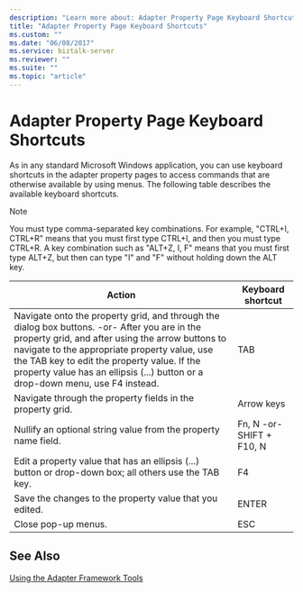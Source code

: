 ```yaml
---
description: "Learn more about: Adapter Property Page Keyboard Shortcuts"
title: "Adapter Property Page Keyboard Shortcuts"
ms.custom: ""
ms.date: "06/08/2017"
ms.service: biztalk-server
ms.reviewer: ""
ms.suite: ""
ms.topic: "article"
---
```

# Adapter Property Page Keyboard Shortcuts
As in any standard Microsoft Windows application, you can use keyboard shortcuts in the adapter property pages to access commands that are otherwise available by using menus. The following table describes the available keyboard shortcuts.  
  
> [!NOTE]
>  You must type comma-separated key combinations. For example, "CTRL+I, CTRL+R" means that you must first type CTRL+I, and then you must type CTRL+R. A key combination such as "ALT+Z, I, F" means that you must first type ALT+Z, but then can type "I" and "F" without holding down the ALT key.  
  
|Action|Keyboard shortcut|  
|------------|-----------------------|  
|Navigate onto the property grid, and through the dialog box buttons. -or- After you are in the property grid, and after using the arrow buttons to navigate to the appropriate property value, use the TAB key to edit the property value. If the property value has an ellipsis (...) button or a drop-down menu, use F4 instead.|TAB|  
|Navigate through the property fields in the property grid.|Arrow keys|  
|Nullify an optional string value from the property name field.|Fn, N -or- SHIFT + F10, N|  
|Edit a property value that has an ellipsis (...) button or drop-down box; all others use the TAB key.|F4|  
|Save the changes to the property value that you edited.|ENTER|  
|Close pop-up menus.|ESC|  
  
## See Also  
 [Using the Adapter Framework Tools](../core/using-the-adapter-framework-tools.md)
